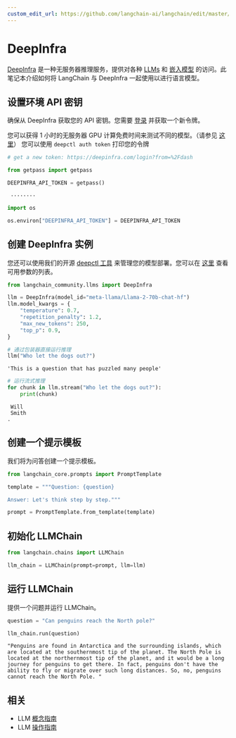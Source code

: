 ```yaml
---
custom_edit_url: https://github.com/langchain-ai/langchain/edit/master/docs/docs/integrations/llms/deepinfra.ipynb
---
```


# DeepInfra

[DeepInfra](https://deepinfra.com/?utm_source=langchain) 是一种无服务器推理服务，提供对各种 [LLMs](https://deepinfra.com/models?utm_source=langchain) 和 [嵌入模型](https://deepinfra.com/models?type=embeddings&utm_source=langchain) 的访问。此笔记本介绍如何将 LangChain 与 DeepInfra 一起使用以进行语言模型。

## 设置环境 API 密钥
确保从 DeepInfra 获取您的 API 密钥。您需要 [登录](https://deepinfra.com/login?from=%2Fdash) 并获取一个新令牌。

您可以获得 1 小时的无服务器 GPU 计算免费时间来测试不同的模型。（请参见 [这里](https://github.com/deepinfra/deepctl#deepctl)）
您可以使用 `deepctl auth token` 打印您的令牌


```python
# get a new token: https://deepinfra.com/login?from=%2Fdash

from getpass import getpass

DEEPINFRA_API_TOKEN = getpass()
```
```output
 ········
```

```python
import os

os.environ["DEEPINFRA_API_TOKEN"] = DEEPINFRA_API_TOKEN
```

## 创建 DeepInfra 实例
您还可以使用我们的开源 [deepctl 工具](https://github.com/deepinfra/deepctl#deepctl) 来管理您的模型部署。您可以在 [这里](https://deepinfra.com/databricks/dolly-v2-12b#API) 查看可用参数的列表。

```python
from langchain_community.llms import DeepInfra

llm = DeepInfra(model_id="meta-llama/Llama-2-70b-chat-hf")
llm.model_kwargs = {
    "temperature": 0.7,
    "repetition_penalty": 1.2,
    "max_new_tokens": 250,
    "top_p": 0.9,
}
```

```python
# 通过包装器直接运行推理
llm("Who let the dogs out?")
```

```output
'This is a question that has puzzled many people'
```

```python
# 运行流式推理
for chunk in llm.stream("Who let the dogs out?"):
    print(chunk)
```

```output
 Will
 Smith
.
```

## 创建一个提示模板
我们将为问答创建一个提示模板。

```python
from langchain_core.prompts import PromptTemplate

template = """Question: {question}

Answer: Let's think step by step."""

prompt = PromptTemplate.from_template(template)
```

## 初始化 LLMChain


```python
from langchain.chains import LLMChain

llm_chain = LLMChain(prompt=prompt, llm=llm)
```

## 运行 LLMChain
提供一个问题并运行 LLMChain。

```python
question = "Can penguins reach the North pole?"

llm_chain.run(question)
```

```output
"Penguins are found in Antarctica and the surrounding islands, which are located at the southernmost tip of the planet. The North Pole is located at the northernmost tip of the planet, and it would be a long journey for penguins to get there. In fact, penguins don't have the ability to fly or migrate over such long distances. So, no, penguins cannot reach the North Pole. "
```

## 相关

- LLM [概念指南](/docs/concepts/#llms)
- LLM [操作指南](/docs/how_to/#llms)